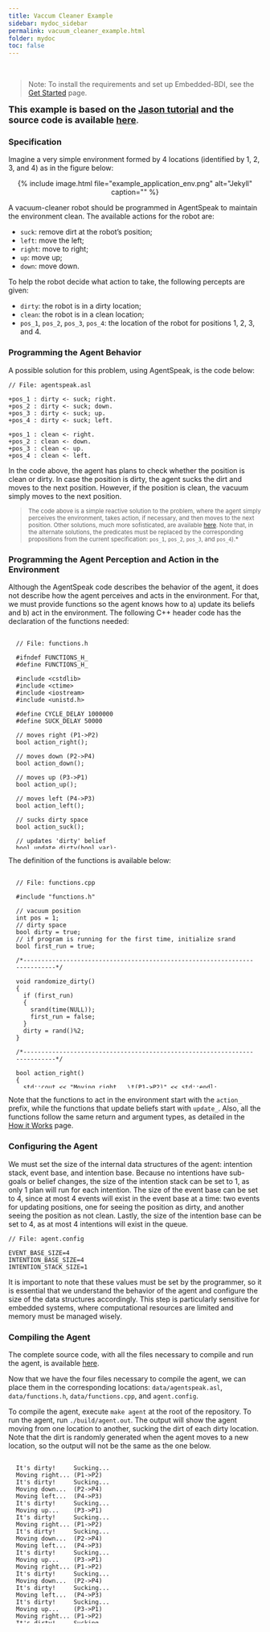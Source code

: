 ```yaml
---
title: Vaccum Cleaner Example
sidebar: mydoc_sidebar
permalink: vacuum_cleaner_example.html
folder: mydoc
toc: false
---
```


<br>

> Note: To install the requirements and set up Embedded-BDI, see the [Get Started](/get_started.html) page.

<font size="+1"><b>This example is based on the <a href="http://jason.sourceforge.net/mini-tutorial/getting-started/#_exercise" target="_blank">Jason tutorial</a> and the source code is available <a href="./pages/files/simple_example.zip" target="_blank">here</a></b>.</font>

### Specification

Imagine a very simple environment formed by 4 locations (identified by 1, 2, 3, and 4) as in the figure below:

<center>{% include image.html file="example_application_env.png" alt="Jekyll" caption="" %}</center>

A vacuum-cleaner robot should be programmed in AgentSpeak to maintain the environment clean. The available actions for the robot are:

* `suck`: remove dirt at the robot’s position;
* `left`: move the left;
* `right`: move to right;
* `up`: move up;
* `down`: move down.

To help the robot decide what action to take, the following percepts are given:

* `dirty`: the robot is in a dirty location;
* `clean`: the robot is in a clean location;
* `pos_1`, `pos_2`, `pos_3`, `pos_4`: the location of the robot for positions 1, 2, 3, and 4.

### Programming the Agent Behavior

A possible solution for this problem, using AgentSpeak, is the code below:

<pre><code>// File: agentspeak.asl<br>
+pos_1 : dirty <- suck; right.
+pos_2 : dirty <- suck; down.
+pos_3 : dirty <- suck; up.
+pos_4 : dirty <- suck; left.<br>
+pos_1 : clean <- right.
+pos_2 : clean <- down.
+pos_3 : clean <- up.
+pos_4 : clean <- left.</code></pre>

In the code above, the agent has plans to check whether the position is clean or dirty. In case the position is dirty, the agent sucks the dirt and moves to the next position. However, if the position is clean, the vacuum simply moves to the next position.

> <small>The code above is a simple reactive solution to the problem, where the agent simply perceives the environment, takes action, if necessary, and then moves to the next position. Other solutions, much more sofisticated, are available [here](http://jason.sourceforge.net/mini-tutorial/getting-started/exercise-answers.txt). Note that, in the alternate solutions, the predicates must be replaced by the corresponding propositions from the current specification: `pos_1`, `pos_2`, `pos_3`, and `pos_4`).*</small>

### Programming the Agent Perception and Action in the Environment

Although the AgentSpeak code describes the behavior of the agent, it does not describe how the agent perceives and acts in the environment. For that, we must provide functions so the agent knows how to a) update its beliefs and b) act in the environment. The following C++ header code has the declaration of the functions needed:

<pre><code><div style="height:400px;overflow:auto;padding:3%">// File: functions.h<br>
#ifndef FUNCTIONS_H_
#define FUNCTIONS_H_<br>
#include &lt;cstdlib&gt;
#include &lt;ctime&gt;
#include &lt;iostream&gt;
#include &lt;unistd.h&gt;<br>
#define CYCLE_DELAY 1000000
#define SUCK_DELAY 50000<br>
// moves right (P1->P2)
bool action_right();<br>
// moves down (P2->P4)
bool action_down();<br>
// moves up (P3->P1)
bool action_up();<br>
// moves left (P4->P3)
bool action_left();<br>
// sucks dirty space
bool action_suck();<br>
// updates 'dirty' belief
bool update_dirty(bool var);<br>
// updates 'clean' belief
bool update_clean(bool var);<br>
// updates 'pos_1' belief
bool update_pos_1(bool var);<br>
// updates 'pos_2' belief
bool update_pos_2(bool var);<br>
// updates 'pos_3' belief
bool update_pos_3(bool var);<br>
// updates 'pos_4' belief
bool update_pos_4(bool var);<br>
#endif /* FUNCTIONS_H_ */</div></code></pre>

The definition of the functions is available below:

<pre><code><div style="height:400px;overflow:auto;padding:3%">// File: functions.cpp<br>
#include "functions.h"

// vacuum position
int pos = 1;
// dirty space
bool dirty = true;
// if program is running for the first time, initialize srand
bool first_run = true;

/*---------------------------------------------------------------------------*/

void randomize_dirty()
{
  if (first_run)
  {
    srand(time(NULL));
    first_run = false;
  }
  dirty = rand()%2;
}

/*---------------------------------------------------------------------------*/

bool action_right()
{
  std::cout << "Moving right...\t(P1->P2)" << std::endl;
  pos = 2;
  usleep(CYCLE_DELAY);
  randomize_dirty();
  return true;
}

bool action_down()
{
  std::cout << "Moving down...\t(P2->P4)" << std::endl;
  pos = 4;
  usleep(CYCLE_DELAY);
  randomize_dirty();
  return true;
}

bool action_up()
{
  std::cout << "Moving up...\t(P3->P1)" << std::endl;
  pos = 1;
  usleep(CYCLE_DELAY);
  randomize_dirty();
  return true;
}

bool action_left()
{
  std::cout << "Moving left...\t(P4->P3)" << std::endl;
  pos = 3;
  usleep(CYCLE_DELAY);
  randomize_dirty();
  return true;
}

bool action_suck()
{
  std::cout << "It's dirty!\tSucking..." << std::endl;
  usleep(CYCLE_DELAY);
  dirty = false;
  return true;
}

/*---------------------------------------------------------------------------*/

bool update_dirty(bool var)
{
  return dirty;
}

bool update_clean(bool var)
{
  return !dirty;
}

bool update_pos_1(bool var)
{
  if (pos == 1)
  {
    return true;
  }
  return false;
}

bool update_pos_2(bool var)
{
  
  if (pos == 2)
  {
    return true;
  }
  return false;
}

bool update_pos_3(bool var)
{
  if (pos == 3)
  {
    return true;
  }
  return false;
}

bool update_pos_4(bool var)
{
  if (pos == 4)
  {
    return true;
  }
  return false;
}</div></code></pre>

Note that the functions to act in the environment start with the `action_` prefix, while the functions that update beliefs start with `update_`. Also, all the functions follow the same return and argument types, as detailed in the [How it Works](./how_it_works.html) page.

### Configuring the Agent

We must set the size of the internal data structures of the agent: intention stack, event base, and intention base. Because no intentions have sub-goals or belief changes, the size of the intention stack can be set to 1, as only 1 plan will run for each intention. The size of the event base can be set to 4, since at most 4 events will exist in the event base at a time: two events for updating positions, one for seeing the position as dirty, and another seeing the position as not clean. Lastly, the size of the intention base can be set to 4, as at most 4 intentions will exist in the queue.

<pre><code>// File: agent.config<br>
EVENT_BASE_SIZE=4
INTENTION_BASE_SIZE=4
INTENTION_STACK_SIZE=1
</code></pre>

It is important to note that these values must be set by the programmer, so it is essential that we understand the behavior of the agent and configure the size of the data structures accordingly. This step is particularly sensitive for embedded systems, where computational resources are limited and memory must be managed wisely.

### Compiling the Agent

The complete source code, with all the files necessary to compile and run the agent, is available <a href="./pages/files/simple_example.zip" target="_blank">here</a>.

Now that we have the four files necessary to compile the agent, we can place them in the corresponding locations: `data/agentspeak.asl`, `data/functions.h`, `data/functions.cpp`, and `agent.config`.

To compile the agent, execute `make agent` at the root of the repository. To run the agent, run `./build/agent.out`. The output will show the agent moving from one location to another, sucking the dirt of each dirty location. Note that the dirt is randomly generated when the agent moves to a new location, so the output will not be the same as the one below.

<pre><code><div style="height:300px;overflow:auto;padding:3%">It's dirty!     Sucking...
Moving right... (P1->P2)
It's dirty!     Sucking...
Moving down...  (P2->P4)
Moving left...  (P4->P3)
It's dirty!     Sucking...
Moving up...    (P3->P1)
It's dirty!     Sucking...
Moving right... (P1->P2)
It's dirty!     Sucking...
Moving down...  (P2->P4)
Moving left...  (P4->P3)
It's dirty!     Sucking...
Moving up...    (P3->P1)
Moving right... (P1->P2)
It's dirty!     Sucking...
Moving down...  (P2->P4)
It's dirty!     Sucking...
Moving left...  (P4->P3)
It's dirty!     Sucking...
Moving up...    (P3->P1)
Moving right... (P1->P2)
It's dirty!     Sucking...
Moving down...  (P2->P4)
Moving left...  (P4->P3)
Moving up...    (P3->P1)
It's dirty!     Sucking...</div></code></pre>